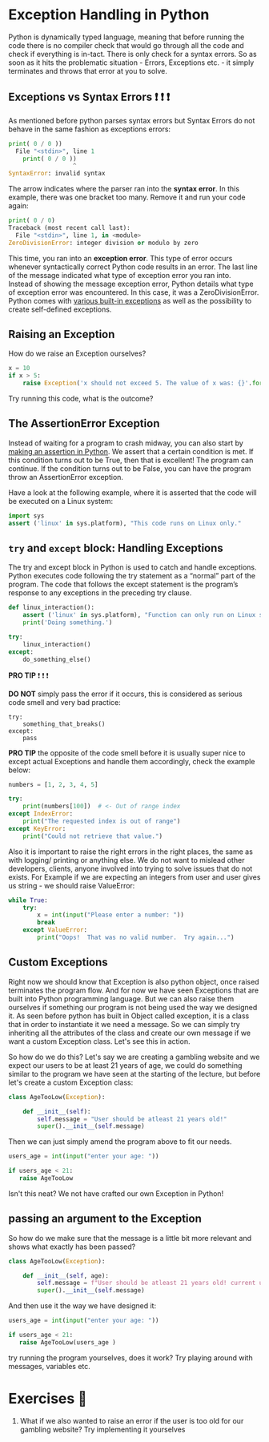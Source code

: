 # Exception Handling in Python

Python is dynamically typed language, meaning that before running the code there is no compiler check that would go through all the code and check if everything is in-tact. There is only check for a syntax errors. So as soon as it hits the problematic situation - Errors, Exceptions etc. - it simply terminates and throws that error at you to solve. 


## Exceptions vs Syntax Errors ❗ ❗ ❗ 

As mentioned before python parses syntax errors but Syntax Errors do not behave in the same fashion as exceptions errors:

```python
print( 0 / 0 ))
  File "<stdin>", line 1
    print( 0 / 0 ))
                  ^
SyntaxError: invalid syntax
```

The arrow indicates where the parser ran into the **syntax error**. In this example, there was one bracket too many. Remove it and run your code again:

```python
print( 0 / 0)
Traceback (most recent call last):
  File "<stdin>", line 1, in <module>
ZeroDivisionError: integer division or modulo by zero
```


This time, you ran into an **exception error**. This type of error occurs whenever syntactically correct Python code results in an error. The last line of the message indicated what type of exception error you ran into.  
Instead of showing the message exception error, Python details what type of exception error was encountered. In this case, it was a ZeroDivisionError. Python comes with [various built-in exceptions](https://docs.python.org/3/library/exceptions.html) as well as the possibility to create self-defined exceptions.

## Raising an Exception

How do we raise an Exception ourselves?


```python
x = 10
if x > 5:
    raise Exception('x should not exceed 5. The value of x was: {}'.format(x))
```

Try running this code, what is the outcome?

## The AssertionError Exception

Instead of waiting for a program to crash midway, you can also start by [making an assertion in Python](https://dbader.org/blog/python-assert-tutorial). We assert that a certain condition is met. If this condition turns out to be True, then that is excellent! The program can continue. If the condition turns out to be False, you can have the program throw an AssertionError exception.

Have a look at the following example, where it is asserted that the code will be executed on a Linux system:

```python
import sys
assert ('linux' in sys.platform), "This code runs on Linux only."
```

## `try` and `except` block: Handling Exceptions



The try and except block in Python is used to catch and handle exceptions. Python executes code following the try statement as a “normal” part of the program. The code that follows the except statement is the program’s response to any exceptions in the preceding try clause.

```python
def linux_interaction():
    assert ('linux' in sys.platform), "Function can only run on Linux systems."
    print('Doing something.')

try:
    linux_interaction()
except:
    do_something_else()
```

**PRO TIP** ❗ ❗ ❗ 

**DO NOT** simply pass the error if it occurs, this is considered as serious code smell and very bad practice:

```pyhon
try:
    something_that_breaks()
except:
    pass
```


**PRO TIP** the opposite of the code smell before it is usually super nice to except actual Exceptions and handle them accordingly, check the example below:  

```python
numbers = [1, 2, 3, 4, 5]

try:
    print(numbers[100])  # <- Out of range index
except IndexError:
    print("The requested index is out of range")
except KeyError:
    print("Could not retrieve that value.")
```  

Also it is important to raise the right errors in the right places, the same as with logging/ printing or anything else. We do not want to mislead other developers, clients, anyone involved into trying to solve issues that do not exists. For Example if we are expecting an integers from user and user gives us string -  we should raise ValueError:

```python
while True:
    try:
        x = int(input("Please enter a number: "))
        break
    except ValueError:
        print("Oops!  That was no valid number.  Try again...")
```



## Custom Exceptions

Right now we should know that Exception is also python object, once raised terminates the program flow. And for now we have seen Exceptions that are built into Python programming language. But we can also raise them ourselves if something our program is not being used the way we designed it. As seen before python has built in Object called exception, it is a class that in order to instantiate it we need a message. So we can simply try inheriting all the attributes of the class and create our own message if we want a custom Exception class. Let's see this in action.  

So how do we do this? Let's say we are creating a gambling website and we expect our users to be at least 21 years of age, we could do something similar to the program we have seen at the starting of the lecture, but before let's create a custom Exception class:

```python
class AgeTooLow(Exception):

    def __init__(self):
        self.message = "User should be atleast 21 years old!"
        super().__init__(self.message)
```  

Then we can just simply amend the program above to fit our needs.

```python
users_age = int(input("enter your age: "))

if users_age < 21:
   raise AgeTooLow
```

Isn't this neat? We not have crafted our own Exception in Python!  

## passing an argument to the Exception 

So how do we make sure that the message is a little bit more relevant and shows what exactly has been passed?


```python
class AgeTooLow(Exception):

    def __init__(self, age):
        self.message = f"User should be atleast 21 years old! current user is {age} year('s) old"
        super().__init__(self.message)
```  

And then use it the way we have designed it:

```python
users_age = int(input("enter your age: "))

if users_age < 21:
   raise AgeTooLow(users_age )
```  

try running the program yourselves, does it work? Try playing around with messages, variables etc.




# Exercises 🧠 
1. What if we also wanted to raise an error if the user is too old for our gambling website? Try implementing it yourselves





